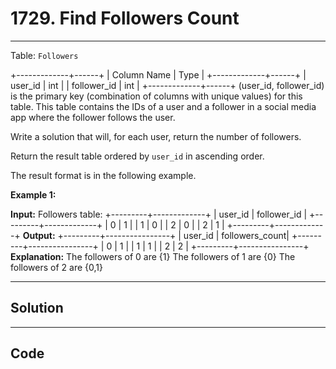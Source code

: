 # 1729. Find Followers Count

---

Table: `Followers`


+-------------+------+
| Column Name | Type |
+-------------+------+
| user_id     | int  |
| follower_id | int  |
+-------------+------+
(user_id, follower_id) is the primary key (combination of columns with unique values) for this table.
This table contains the IDs of a user and a follower in a social media app where the follower follows the user.

 

Write a solution that will, for each user, return the number of followers.

Return the result table ordered by `user_id` in ascending order.

The result format is in the following example.

 

**Example 1:**


**Input:** 
Followers table:
+---------+-------------+
| user_id | follower_id |
+---------+-------------+
| 0       | 1           |
| 1       | 0           |
| 2       | 0           |
| 2       | 1           |
+---------+-------------+
**Output:** 
+---------+----------------+
| user_id | followers_count|
+---------+----------------+
| 0       | 1              |
| 1       | 1              |
| 2       | 2              |
+---------+----------------+
**Explanation:** 
The followers of 0 are {1}
The followers of 1 are {0}
The followers of 2 are {0,1}

---

## Solution



---

## Code
```python


```